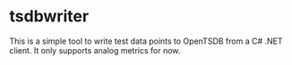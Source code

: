 # tsdbwriter
This is a simple tool to write test data points to OpenTSDB from a C#  .NET client. It only supports analog metrics for now.
